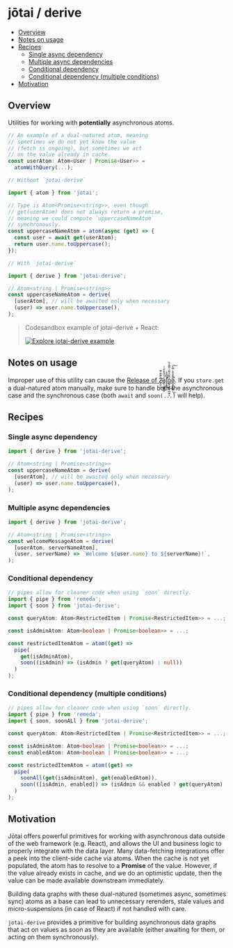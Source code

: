 # jōtai / derive

- [Overview](#overview)
- [Notes on usage](#notes-on-usage)
- [Recipes](#recipes)
  - [Single async dependency](#single-async-dependency)
  - [Multiple async dependencies](#multiple-async-dependencies)
  - [Conditional dependency](#conditional-dependency)
  - [Conditional dependency (multiple conditions)](#conditional-dependency-multiple-conditions)
- [Motivation](#motivation)

## Overview

Utilities for working with **potentially** asynchronous atoms.

```ts
// An example of a dual-natured atom, meaning
// sometimes we do not yet know the value
// (fetch is ongoing), but sometimes we act
// on the value already in cache.
const userAtom: Atom<User | Promise<User>> =
  atomWithQuery(...);

```

```ts
// Without `jotai-derive`

import { atom } from 'jotai';

// Type is Atom<Promise<string>>, even though
// get(userAtom) does not always return a promise,
// meaning we could compute `uppercaseNameAtom`
// synchronously.
const uppercaseNameAtom = atom(async (get) => {
  const user = await get(userAtom);
  return user.name.toUppercase();
});

```

```ts
// With `jotai-derive`

import { derive } from 'jotai-derive';

// Atom<string | Promise<string>>
const uppercaseNameAtom = derive(
  [userAtom], // will be awaited only when necessary
  (user) => user.name.toUppercase(),
);
```

> Codesandbox example of jotai-derive + React:
> 
> [![Explore jotai-derive example](https://codesandbox.io/static/img/play-codesandbox.svg)](https://codesandbox.io/p/sandbox/jotai-derive-example-7422pk?file=%2Fsrc%2FApp.tsx%3A17%2C10)


## Notes on usage

Improper use of this utility can cause the [Release of Ẕ̶̨̫̹̌͊͌͑͊̕͢͟a̡̜̦̝͓͇͗̉̆̂͋̏͗̍ͅl̡̛̝͍̅͆̎̊̇̕͜͢ģ̧̧͍͓̜̲͖̹̂͋̆̃̑͗̋͌̊̏ͅǫ̷̧͓̣͚̞̣̋̂̑̊̂̀̿̀̚͟͠ͅ](https://blog.izs.me/2013/08/designing-apis-for-asynchrony/).
If you `store.get` a dual-natured atom manually, make sure to handle both the
asynchronous case and the synchronous case (both `await` and `soon(...)` will help).

## Recipes

### Single async dependency

```ts
import { derive } from 'jotai-derive';

// Atom<string | Promise<string>>
const uppercaseNameAtom = derive(
  [userAtom], // will be awaited only when necessary
  (user) => user.name.toUppercase(),
);
```

### Multiple async dependencies

```ts
import { derive } from 'jotai-derive';

// Atom<string | Promise<string>>
const welcomeMessageAtom = derive(
  [userAtom, serverNameAtom],
  (user, serverName) => `Welcome ${user.name} to ${serverName}!`,
);
```

### Conditional dependency

```ts
// pipes allow for cleaner code when using `soon` directly.
import { pipe } from 'remeda';
import { soon } from 'jotai-derive';

const queryAtom: Atom<RestrictedItem | Promise<RestrictedItem>> = ...;

const isAdminAtom: Atom<boolean | Promise<boolean>> = ...;

const restrictedItemAtom = atom((get) =>
  pipe(
    get(isAdminAtom),
    soon((isAdmin) => (isAdmin ? get(queryAtom) : null))
  )
);
```

### Conditional dependency (multiple conditions)

```ts
// pipes allow for cleaner code when using `soon` directly.
import { pipe } from 'remeda';
import { soon, soonALl } from 'jotai-derive';

const queryAtom: Atom<RestrictedItem | Promise<RestrictedItem>> = ...;

const isAdminAtom: Atom<boolean | Promise<boolean>> = ...;
const enabledAtom: Atom<boolean | Promise<boolean>> = ...;

const restrictedItemAtom = atom((get) =>
  pipe(
    soonAll(get(isAdminAtom), get(enabledAtom)),
    soon(([isAdmin, enabled]) => (isAdmin && enabled ? get(queryAtom) : null))
  )
);

```

## Motivation

Jōtai offers powerful primitives for working with asynchronous data outside of the web framework (e.g. React), and allows the UI and business logic to
properly integrate with the data layer. Many data-fetching integrations offer a peek into the client-side cache via atoms. When the cache
is not yet populated, the atom has to resolve to a **Promise** of the value. However, if the value already exists in cache, and we do an optimistic update, then the value can be made available downstream
immediately.

Building data graphs with these dual-natured (sometimes async, sometimes sync) atoms as a base can lead to unnecessary rerenders, stale values and micro-suspensions (in case of React) if not handled with care.

`jotai-derive` provides a primitive for building asynchronous data graphs
that act on values as soon as they are available (either awaiting for them, or acting on them synchronously).
